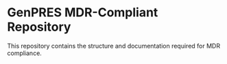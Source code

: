 # GenPRES MDR-Compliant Repository

This repository contains the structure and documentation required for MDR compliance.